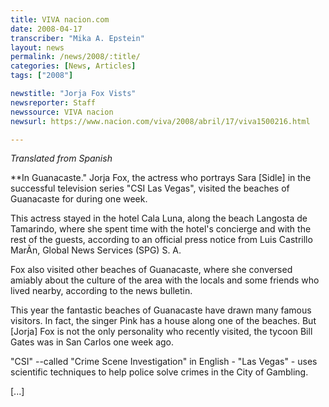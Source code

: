```yaml
---
title: VIVA nacion.com
date: 2008-04-17
transcriber: "Mika A. Epstein"
layout: news
permalink: /news/2008/:title/
categories: [News, Articles]
tags: ["2008"]

newstitle: "Jorja Fox Vists"
newsreporter: Staff
newssource: VIVA nacion
newsurl: https://www.nacion.com/viva/2008/abril/17/viva1500216.html

---
```


_Translated from Spanish_

**In Guanacaste." Jorja Fox, the actress who portrays Sara [Sidle] in the successful television series "CSI Las Vegas", visited the beaches of Guanacaste for during one week.

This actress stayed in the hotel Cala Luna, along the beach Langosta de Tamarindo, where she spent time with the hotel's concierge and with the rest of the guests, according to an official press notice from Luis Castrillo MarÃ­n, Global News Services (SPG) S. A.

Fox also visited other beaches of Guanacaste, where she conversed amiably about the culture of the area with the locals and some friends who lived nearby, according to the news bulletin.

This year the fantastic beaches of Guanacaste have drawn many famous visitors. In fact, the singer Pink has a house along one of the beaches. But [Jorja] Fox is not the only personality who recently visited, the tycoon Bill Gates was in San Carlos one week ago.

"CSI" --called "Crime Scene Investigation" in English - "Las Vegas" - uses scientific techniques to help police solve crimes in the City of Gambling.

[...]
